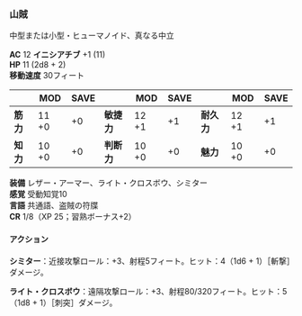 ### 山賊
中型または小型・ヒューマノイド、真なる中立

**AC** 12 **イニシアチブ** +1 (11)  
**HP** 11 (2d8 + 2)  
**移動速度** 30フィート

|      | MOD | SAVE |      | MOD | SAVE |      | MOD | SAVE |
|------|-----|------|------|-----|------|------|-----|------|
| **筋力** | 11 +0 | +0 | **敏捷力** | 12 +1 | +1 | **耐久力** | 12 +1 | +1 |
| **知力** | 10 +0 | +0 | **判断力** | 10 +0 | +0 | **魅力** | 10 +0 | +0 |

**装備** レザー・アーマー、ライト・クロスボウ、シミター  
**感覚** 受動知覚10  
**言語** 共通語、盗賊の符牒  
**CR** 1/8（XP 25；習熟ボーナス+2）

#### アクション

**シミター**：近接攻撃ロール：+3、射程5フィート。ヒット：4（1d6 + 1）［斬撃］ダメージ。

**ライト・クロスボウ**：遠隔攻撃ロール：+3、射程80/320フィート。ヒット：5（1d8 + 1）［刺突］ダメージ。